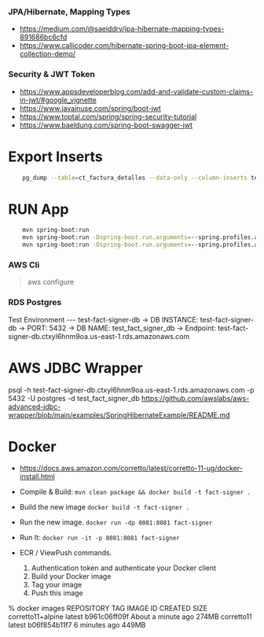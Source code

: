 ### JPA/Hibernate, Mapping Types
 - https://medium.com/@saeiddrv/jpa-hibernate-mapping-types-891686bc6cfd
 - https://www.callicoder.com/hibernate-spring-boot-jpa-element-collection-demo/

### Security & JWT Token
 - https://www.appsdeveloperblog.com/add-and-validate-custom-claims-in-jwt/#google_vignette
 - https://www.javainuse.com/spring/boot-jwt
 - https://www.toptal.com/spring/spring-security-tutorial
 - https://www.baeldung.com/spring-boot-swagger-jwt


# Export Inserts
```bash 
    pg_dump --table=ct_factura_detalles --data-only --column-inserts test > detalle.sql
```

# RUN App
```bash
    mvn spring-boot:run
    mvn spring-boot:run -Dspring-boot.run.arguments=--spring.profiles.active=prod
    mvn spring-boot:run -Dspring-boot.run.arguments=--spring.profiles.active=
```

### AWS Cli
> aws configure

### RDS Postgres 

Test Environment
--- test-fact-signer-db
-> DB INSTANCE: test-fact-signer-db
-> PORT: 5432
-> DB NAME: test_fact_signer_db
-> Endpoint: test-fact-signer-db.ctxyl6hnm9oa.us-east-1.rds.amazonaws.com

# AWS JDBC Wrapper
psql -h test-fact-signer-db.ctxyl6hnm9oa.us-east-1.rds.amazonaws.com -p 5432 -U postgres -d test_fact_signer_db
https://github.com/awslabs/aws-advanced-jdbc-wrapper/blob/main/examples/SpringHibernateExample/README.md

# Docker
  - https://docs.aws.amazon.com/corretto/latest/corretto-11-ug/docker-install.html
  - Compile & Build: `mvn clean package && docker build -t fact-signer .`
  - Build the new image `docker build -t fact-signer .` 
  - Run the new image. `docker run -dp 8081:8081 fact-signer`
  - Run It: `docker run -it -p 8081:8081 fact-signer`
  


  - ECR / ViewPush commands.
    1. Authentication token and authenticate your Docker client
    2. Build your Docker image
    3. Tag your image
    4. Push this image

% docker images
    REPOSITORY          TAG       IMAGE ID       CREATED              SIZE
    corretto11+alpine   latest    b961c06ff09f   About a minute ago   274MB
    corretto11          latest    b06f854b11f7   6 minutes ago        449MB
